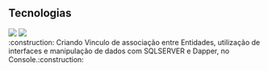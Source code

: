 ## Tecnologias
<div>
  <img src="https://img.shields.io/badge/CS-239120?style=for-the-badge&logo=html5&logoColor=white">
  <img src="https://img.shields.io/badge/SQL-239120?&style=for-the-badge&logo=css3&logoColor=white">

</div>
:construction: Criando Vinculo de associação entre Entidades, utilização de interfaces e manipulação de dados com SQLSERVER e Dapper, no Console.:construction:
